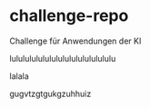# challenge-repo
 Challenge für Anwendungen der KI

lulululululululululululululululu

lalala


gugvtzgtgukgzuhhuiz
